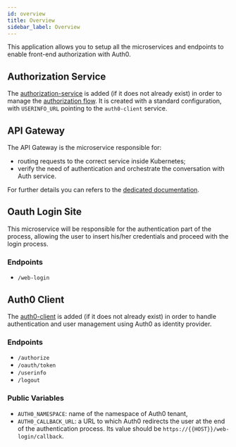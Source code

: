 ```yaml
---
id: overview
title: Overview
sidebar_label: Overview
---
```


<!--
WARNING: this file was automatically generated by Mia-Platform Doc Aggregator.
DO NOT MODIFY IT BY HAND.
Instead, modify the source file and run the aggregator to regenerate this file.
-->

This application allows you to setup all the microservices and endpoints to enable front-end authorization with Auth0.

## Authorization Service

The [authorization-service](runtime_suite/authorization-service/overview) is added (if it does not already exist) in order to manage the [authorization flow](console/project-configuration/authorization-flow). It is created with a standard configuration, with `USERINFO_URL` pointing to the `auth0-client` service.

## API Gateway

The API Gateway is the microservice responsible for:
- routing requests to the correct service inside Kubernetes;
- verify the need of authentication and orchestrate the conversation with Auth service.

For further details you can refers to the [dedicated documentation](runtime_suite/api-gateway/overview).

## Oauth Login Site

This microservice will be responsible for the authentication part of the process, allowing the user to insert his/her credentials and proceed with the login process.

### Endpoints

- `/web-login`

## Auth0 Client

The [auth0-client](runtime_suite/auth0-client/overview_and_usage) is added (if it does not already exist) in order to handle authentication and user management using Auth0 as identity provider.

### Endpoints

- `/authorize`
- `/oauth/token`
- `/userinfo`
- `/logout`

### Public Variables

- `AUTH0_NAMESPACE`: name of the namespace of Auth0 tenant,
- `AUTH0_CALLBACK_URL`: a URL to which Auth0 redirects the user at the end of the authentication process. Its value should be `https://{{HOST}}/web-login/callback`.
